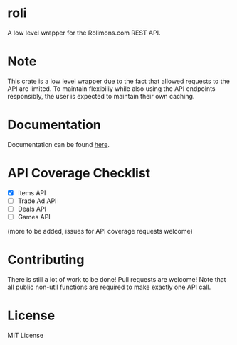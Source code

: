 # roli

A low level wrapper for the Rolimons.com REST API.

# Note

This crate is a low level wrapper due to the fact that allowed requests to the API are limited. To maintain flexibiliy while also using the API endpoints responsibly, the user is expected to maintain their own caching.

# Documentation
Documentation can be found [here](https://docs.rs/roli/0.0.1/roli/).

# API Coverage Checklist
- [x] Items API
- [ ] Trade Ad API
- [ ] Deals API
- [ ] Games API

(more to be added, issues for API coverage requests welcome)

# Contributing
There is still a lot of work to be done! Pull requests are welcome!
Note that all public non-util functions are required to make exactly one API call.

# License
MIT License
